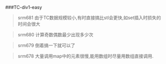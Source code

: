 ###TC-div1-easy
>srm681 由于TC数据规模较小,有时直接搞比stl会更快,如set插入时损失的时间会很大

>srm680 计算奇数偶数最少出现多少次

>srm679 倒着搞一下就可以了

>srm678 大量调用map中的元素很慢,能用数组时尽量用数组直接调用.
